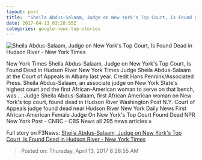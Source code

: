 ```yaml
---
layout: post
title:  "Sheila Abdus-Salaam, Judge on New York's Top Court, Is Found Dead in Hudson River - New York Times"
date: 2017-04-13 03:28:55Z
categories: google-news-top-stories
---
```


![Sheila Abdus-Salaam, Judge on New York's Top Court, Is Found Dead in Hudson River - New York Times](https://static01.nyt.com/images/2017/04/13/nyregion/13xp-judge_web1/13xp-judge_web1-facebookJumbo.jpg)

New York Times Sheila Abdus-Salaam, Judge on New York's Top Court, Is Found Dead in Hudson River New York Times Judge Sheila Abdus-Salaam at the Court of Appeals in Albany last year. Credit Hans Pennink/Associated Press. Sheila Abdus-Salaam, an associate judge on New York State's highest court and the first African-American woman to serve on that bench, was ... Judge Sheila Abdus-Salaam, first African American woman on New York's top court, found dead in Hudson River Washington Post N.Y. Court of Appeals judge found dead near Hudson River New York Daily News First African-American Female Judge On New York's Top Court Found Dead NPR New York Post - CNBC - CBS News all 295 news articles »


Full story on F3News: [Sheila Abdus-Salaam, Judge on New York's Top Court, Is Found Dead in Hudson River - New York Times](http://www.f3nws.com/n/RRkfdB)

> Posted on: Thursday, April 13, 2017 8:28:55 AM
